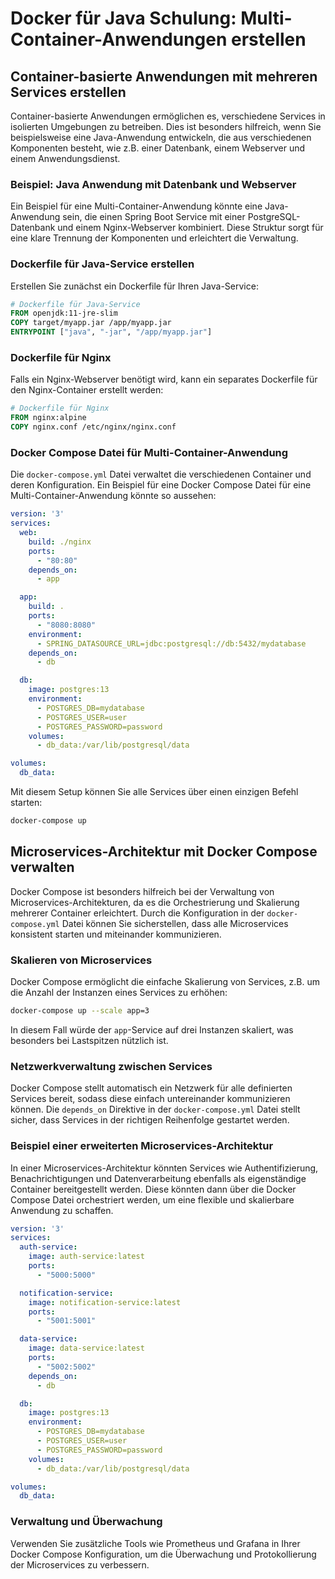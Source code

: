 
# Docker für Java Schulung: Multi-Container-Anwendungen erstellen

## Container-basierte Anwendungen mit mehreren Services erstellen

Container-basierte Anwendungen ermöglichen es, verschiedene Services in isolierten Umgebungen zu betreiben. Dies ist besonders hilfreich, wenn Sie beispielsweise eine Java-Anwendung entwickeln, die aus verschiedenen Komponenten besteht, wie z.B. einer Datenbank, einem Webserver und einem Anwendungsdienst.

### Beispiel: Java Anwendung mit Datenbank und Webserver

Ein Beispiel für eine Multi-Container-Anwendung könnte eine Java-Anwendung sein, die einen Spring Boot Service mit einer PostgreSQL-Datenbank und einem Nginx-Webserver kombiniert. Diese Struktur sorgt für eine klare Trennung der Komponenten und erleichtert die Verwaltung.

### Dockerfile für Java-Service erstellen
Erstellen Sie zunächst ein Dockerfile für Ihren Java-Service:
```dockerfile
# Dockerfile für Java-Service
FROM openjdk:11-jre-slim
COPY target/myapp.jar /app/myapp.jar
ENTRYPOINT ["java", "-jar", "/app/myapp.jar"]
```

### Dockerfile für Nginx
Falls ein Nginx-Webserver benötigt wird, kann ein separates Dockerfile für den Nginx-Container erstellt werden:
```dockerfile
# Dockerfile für Nginx
FROM nginx:alpine
COPY nginx.conf /etc/nginx/nginx.conf
```

### Docker Compose Datei für Multi-Container-Anwendung
Die `docker-compose.yml` Datei verwaltet die verschiedenen Container und deren Konfiguration. Ein Beispiel für eine Docker Compose Datei für eine Multi-Container-Anwendung könnte so aussehen:
```yaml
version: '3'
services:
  web:
    build: ./nginx
    ports:
      - "80:80"
    depends_on:
      - app

  app:
    build: .
    ports:
      - "8080:8080"
    environment:
      - SPRING_DATASOURCE_URL=jdbc:postgresql://db:5432/mydatabase
    depends_on:
      - db

  db:
    image: postgres:13
    environment:
      - POSTGRES_DB=mydatabase
      - POSTGRES_USER=user
      - POSTGRES_PASSWORD=password
    volumes:
      - db_data:/var/lib/postgresql/data

volumes:
  db_data:
```

Mit diesem Setup können Sie alle Services über einen einzigen Befehl starten:
```bash
docker-compose up
```

## Microservices-Architektur mit Docker Compose verwalten

Docker Compose ist besonders hilfreich bei der Verwaltung von Microservices-Architekturen, da es die Orchestrierung und Skalierung mehrerer Container erleichtert. Durch die Konfiguration in der `docker-compose.yml` Datei können Sie sicherstellen, dass alle Microservices konsistent starten und miteinander kommunizieren.

### Skalieren von Microservices
Docker Compose ermöglicht die einfache Skalierung von Services, z.B. um die Anzahl der Instanzen eines Services zu erhöhen:
```bash
docker-compose up --scale app=3
```
In diesem Fall würde der `app`-Service auf drei Instanzen skaliert, was besonders bei Lastspitzen nützlich ist.

### Netzwerkverwaltung zwischen Services
Docker Compose stellt automatisch ein Netzwerk für alle definierten Services bereit, sodass diese einfach untereinander kommunizieren können. Die `depends_on` Direktive in der `docker-compose.yml` Datei stellt sicher, dass Services in der richtigen Reihenfolge gestartet werden.

### Beispiel einer erweiterten Microservices-Architektur
In einer Microservices-Architektur könnten Services wie Authentifizierung, Benachrichtigungen und Datenverarbeitung ebenfalls als eigenständige Container bereitgestellt werden. Diese könnten dann über die Docker Compose Datei orchestriert werden, um eine flexible und skalierbare Anwendung zu schaffen.

```yaml
version: '3'
services:
  auth-service:
    image: auth-service:latest
    ports:
      - "5000:5000"

  notification-service:
    image: notification-service:latest
    ports:
      - "5001:5001"

  data-service:
    image: data-service:latest
    ports:
      - "5002:5002"
    depends_on:
      - db

  db:
    image: postgres:13
    environment:
      - POSTGRES_DB=mydatabase
      - POSTGRES_USER=user
      - POSTGRES_PASSWORD=password
    volumes:
      - db_data:/var/lib/postgresql/data

volumes:
  db_data:
```

### Verwaltung und Überwachung
Verwenden Sie zusätzliche Tools wie Prometheus und Grafana in Ihrer Docker Compose Konfiguration, um die Überwachung und Protokollierung der Microservices zu verbessern.
